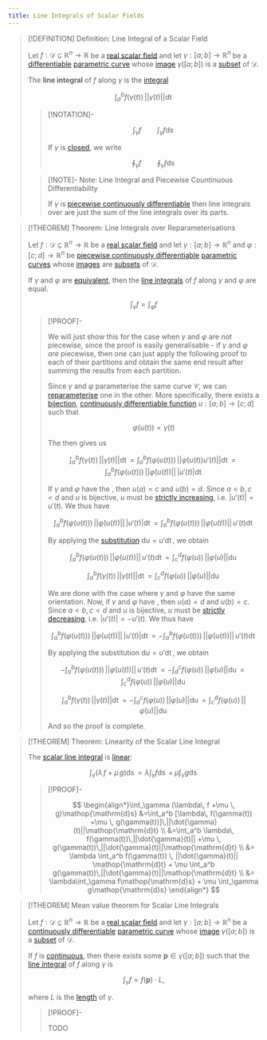 ```yaml
---
title: Line Integrals of Scalar Fields
---
```


>[!DEFINITION] Definition: Line Integral of a Scalar Field
>
>Let $f: \mathcal{D} \subseteq \mathbb{R}^n \to \mathbb{R}$ be a [real scalar field](../Real%20Scalar%20Field.md) and let $\gamma: [a;b] \to \mathbb{R}^n$ be a [differentiable](../../../Real%20Vector%20Functions/Parametric%20Curves/Differentiation/Differentiability%20of%20Parametric%20Curves.md) [parametric curve](../../../Real%20Vector%20Functions/Parametric%20Curves/Parametric%20Curve.md) whose [image](../../../../Functions/index.md) $\gamma([a;b])$ is a [subset](../../../../../Set%20Theory/index.md) of $\mathcal{D}$.
>
>The **line integral** of $f$ along $\gamma$ is the [integral](../../../Real%20Functions/Integration/Definite%20Integrals/index.md)
>
>$$
>\int_a^b f(\gamma(t))\, ||\dot{\gamma}(t)|| \mathop{\mathrm{d}t}
>$$
>
>>[!NOTATION]-
>>
>>$$
>>\int_{\gamma} f \qquad \int_{\gamma} f \mathop{\mathrm{d}s}
>>$$
>>
>>If $\gamma$ is [closed](../../../Real%20Vector%20Functions/Parametric%20Curves/Closed%20Parametric%20Curve.md), we write
>>
>>$$
>>\oint_{\gamma} f \qquad \oint_{\gamma} f \mathop{\mathrm{d}s}
>>$$
>>
>
>>[!NOTE]- Note: Line Integral and Piecewise Countinuous Differentiability
>>
>>If $\gamma$ is [piecewise continuously differentiable](../../../Real%20Vector%20Functions/Parametric%20Curves/Differentiation/Differentiability%20of%20Parametric%20Curves.md) then line integrals over are just the sum of the line integrals over its parts.
>>
>

>[!THEOREM] Theorem: Line Integrals over Reparameterisations
>
>Let $f: \mathcal{D} \subseteq \mathbb{R}^n \to \mathbb{R}$ be a [real scalar field](../Real%20Scalar%20Field.md) and let $\gamma: [a;b] \to \mathbb{R}^n$ and $\varphi: [c;d] \to \mathbb{R}^n$ be [piecewise continuously differentiable](../../../Real%20Vector%20Functions/Parametric%20Curves/Differentiation/Differentiability%20of%20Parametric%20Curves.md) [parametric curves](../../../Real%20Vector%20Functions/Parametric%20Curves/Parametric%20Curve.md) whose [images](../../../../Functions/index.md) are [subsets](../../../../../Set%20Theory/index.md) of $\mathcal{D}$.
>
>If $\gamma$ and $\varphi$ are [equivalent](../../../Real%20Vector%20Functions/Parametric%20Curves/Equivalence%20of%20Parametric%20Curves.md), then the [line integrals](Scalar%20Line%20Integrals.md) of $f$ along $\gamma$ and $\varphi$ are equal.
>
>$$
>\int_{\gamma} f = \int_{\varphi} f
>$$
>
>>[!PROOF]-
>>
>>We will just show this for the case when $\gamma$ and $\varphi$ are *not* piecewise, since the proof is easily generalisable - if $\gamma$ and $\varphi$ *are* piecewise, then one can just apply the following proof to each of their partitions and obtain the same end result after summing the results from each partition.
>>
>>Since $\gamma$ and $\varphi$ parameterise the same curve $\mathcal{C}$, we can [reparameterise](../../../../../Geometry/Euclidean%20Geometry/Curves/index.md) one in the other. More specifically, there exists a [bijection](../../../../Functions/Types%20of%20Functions/Bijection.md), [continuously differentiable function](../../../Real%20Functions/Differentiation/index.md) $u: [a;b] \to [c;d]$ such that
>>
>>$$
>>\varphi(u(t)) = \gamma (t)
>>$$
>>
>>The [](../../../Real%20Vector%20Functions/Parametric%20Curves/Differentiation/Differentiation%20Rules%20for%20Curve%20Parameterisations.md#^chainrule) then gives us
>>
>>$$
>>\int_a^b f(\gamma(t))\, ||\dot\gamma (t)||\mathop{\mathrm{d}t} = \int_a^b f(\varphi(u(t)))\, ||\dot\varphi (u(t)) u'(t)|| \mathop{\mathrm{d}t} =  \int_a^b f(\varphi(u(t)))\, ||\dot\varphi (u(t))|| \, |u'(t)|\mathop{\mathrm{d}t}
>>$$
>>
>>If $\gamma$ and $\varphi$ have the [](../../../../../Geometry/Euclidean%20Geometry/Curves/index.md#^orientation), then $u(a) = c$ and $u(b) = d$. Since $a \lt b, c \lt d$ and $u$ is bijective, $u$ must be [strictly increasing](../../../Real%20Functions/Monotony.md), i.e. $|u'(t)| = u'(t)$. We thus have
>>
>>$$
>>\int_a^b f(\varphi(u(t)))\, ||\dot\varphi (u(t))|| \, |u'(t)|\mathop{\mathrm{d}t} = \int_a^b f(\varphi(u(t))) \, ||\dot\varphi (u(t))|| \, u'(t)\mathop{\mathrm{d}t}
>>$$
>>
>>By applying the [substitution](../../../Real%20Functions/Differentiation/Differentiation%20Rules.md) $\mathrm{d}u = u' \mathop{\mathrm{d}t}$, we obtain 
>>
>>$$
>>\int_a^b f(\varphi(u(t)))\, ||\dot\varphi (u(t))|| \, u'(t)\mathop{\mathrm{d}t} = \int_c^d f(\varphi(u))\, ||\dot \varphi(u)|| \mathop{\mathrm{d}u}
>>$$
>>
>>$$
>>\int_a^b f(\gamma(t))\, ||\dot\gamma (t)||\mathop{\mathrm{d}t} = \int_c^d f(\varphi(u))\, ||\dot \varphi(u)|| \mathop{\mathrm{d}u}
>>$$
>>
>>We are done with the case where $\gamma$ and $\varphi$ have the same orientation. Now, if $\gamma$ and $\varphi$ have [](../../../../../Geometry/Euclidean%20Geometry/Curves/index.md#^orientation), then $u(a) = d$ and $u(b) = c$. Since $a \lt b, c \lt d$ and $u$ is bijective, $u$ must be [strictly decreasing](../../../Real%20Functions/Monotony.md), i.e. $|u'(t)| = -u'(t)$. We thus have
>>
>>$$
>>\int_a^b f(\varphi(u(t)))\, ||\dot\varphi (u(t))|| \, |u'(t)|\mathop{\mathrm{d}t} = - \int_a^b f(\varphi(u(t)))\, ||\dot\varphi (u(t))|| \, u'(t)\mathop{\mathrm{d}t}
>>$$
>>
>>By applying the substitution $\mathrm{d}u = u' \mathop{\mathrm{d}t}$, we obtain 
>>
>>$$
>>-\int_a^b f(\varphi(u(t)))\, ||\dot\varphi (u(t))|| \, u'(t)\mathop{\mathrm{d}t} = - \int_d^c f(\varphi(u))\, ||\dot \varphi(u)|| \mathop{\mathrm{d}u} = \int_c^d f(\varphi(u))\, ||\dot \varphi(u)|| \mathop{\mathrm{d}u}
>>$$
>>
>>$$
>>\int_a^b f(\gamma(t))\, ||\dot\gamma (t)||\mathop{\mathrm{d}t} = - \int_d^c f(\varphi(u))\, ||\dot \varphi(u)|| \mathop{\mathrm{d}u} = \int_c^d f(\varphi(u))\, ||\dot \varphi(u)|| \mathop{\mathrm{d}u}
>>$$
>>
>>And so the proof is complete.
>>
>


>[!THEOREM] Theorem: Linearity of the Scalar Line Integral
>
>The [scalar line integral](Scalar%20Line%20Integrals.md) is [linear](../../../../../Algebra/Linear%20Algebra/Linear%20Transformations/Linear%20Transformation.md):
>
>$$
>\int_{\gamma} (\lambda\, f +\mu \, g)\mathop{\mathrm{d}s} = \lambda\int_{\gamma} f\mathop{\mathrm{d}s} + \mu \int_{\gamma} g\mathop{\mathrm{d}s}
>$$
>
>>[!PROOF]-
>>
>>$$
>>\begin{align*}\int_\gamma (\lambda\, f +\mu \, g)\mathop{\mathrm{d}s} &=\int_a^b [\lambda\, f(\gamma(t)) +\mu \, g(\gamma(t))]\,||\dot{\gamma}(t)||\mathop{\mathrm{d}t} \\ &=\int_a^b \lambda\, f(\gamma(t))\,||\dot{\gamma}(t)|| +\mu \, g(\gamma(t))\,||\dot{\gamma}(t)||\mathop{\mathrm{d}t} \\ &= \lambda \int_a^b f(\gamma(t)) \, ||\dot{\gamma}(t)|| \mathop{\mathrm{d}t} + \mu \int_a^b g(\gamma(t))\,||\dot{\gamma}(t)||\mathop{\mathrm{d}t} \\ &= \lambda\int_\gamma f\mathop{\mathrm{d}s} + \mu \int_\gamma g\mathop{\mathrm{d}s} \end{align*}
>>$$
>>
>

>[!THEOREM] Mean value theorem for Scalar Line Integrals
>
>Let $f: \mathcal{D} \subseteq \mathbb{R}^n \to \mathbb{R}$ be a [real scalar field](../Real%20Scalar%20Field.md) and let $\gamma: [a;b] \to \mathbb{R}^n$ be a [continuously differentiable](../../../Real%20Vector%20Functions/Parametric%20Curves/Differentiation/Differentiability%20of%20Parametric%20Curves.md) [parametric curve](../../../Real%20Vector%20Functions/Parametric%20Curves/Parametric%20Curve.md) whose [image](../../../../Functions/index.md) $\gamma([a;b])$ is a [subset](../../../../../Set%20Theory/index.md) of $\mathcal{D}$.
>
>If $f$ is [continuous](../Continuity%20of%20Real%20Scalar%20Fields.md), then there exists some $\mathbf{p} \in \gamma([a;b])$ such that the [line integral](Scalar%20Line%20Integrals.md) of $f$ along $\gamma$ is
>
>$$
>\int_{\gamma} f = f(\mathbf{p})\cdot L,
>$$
>
>where $L$ is the [length](../../../Real%20Vector%20Functions/Parametric%20Curves/Length.md) of $\gamma$.
>
>>[!PROOF]-
>>
>>TODO
>>
>